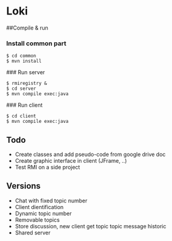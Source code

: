 # Loki

##Compile & run

### Install common part

```
$ cd common
$ mvn install
```

### Run server

```
$ rmiregistry &
$ cd server
$ mvn compile exec:java
```

### Run client

```
$ cd client
$ mvn compile exec:java
```

## Todo
- Create classes and add pseudo-code from google drive doc
- Create graphic interface in client (JFrame, ..)
- Test RMI on a side project

## Versions
- Chat with fixed topic number
- Client dientification
- Dynamic topic number
- Removable topics
- Store discussion, new client get topic topic message historic
- Shared server



